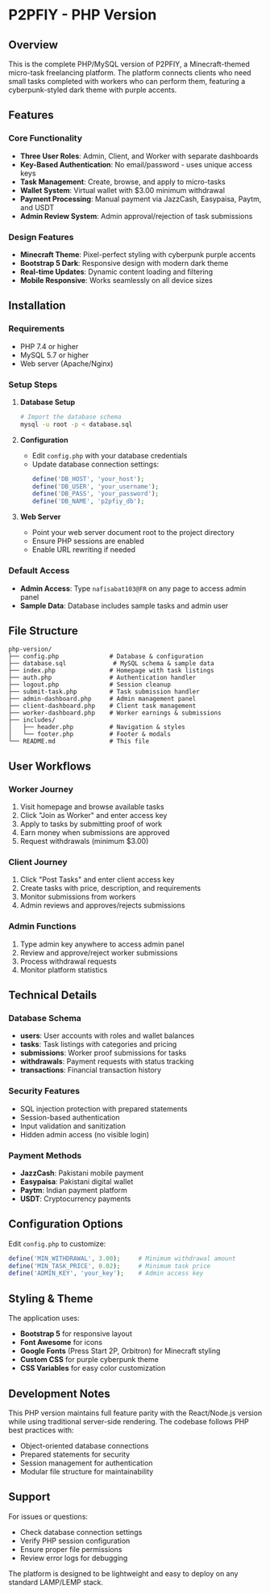 # P2PFIY - PHP Version

## Overview

This is the complete PHP/MySQL version of P2PFIY, a Minecraft-themed micro-task freelancing platform. The platform connects clients who need small tasks completed with workers who can perform them, featuring a cyberpunk-styled dark theme with purple accents.

## Features

### Core Functionality
- **Three User Roles**: Admin, Client, and Worker with separate dashboards
- **Key-Based Authentication**: No email/password - uses unique access keys
- **Task Management**: Create, browse, and apply to micro-tasks
- **Wallet System**: Virtual wallet with $3.00 minimum withdrawal
- **Payment Processing**: Manual payment via JazzCash, Easypaisa, Paytm, and USDT
- **Admin Review System**: Admin approval/rejection of task submissions

### Design Features
- **Minecraft Theme**: Pixel-perfect styling with cyberpunk purple accents
- **Bootstrap 5 Dark**: Responsive design with modern dark theme
- **Real-time Updates**: Dynamic content loading and filtering
- **Mobile Responsive**: Works seamlessly on all device sizes

## Installation

### Requirements
- PHP 7.4 or higher
- MySQL 5.7 or higher
- Web server (Apache/Nginx)

### Setup Steps

1. **Database Setup**
   ```bash
   # Import the database schema
   mysql -u root -p < database.sql
   ```

2. **Configuration**
   - Edit `config.php` with your database credentials
   - Update database connection settings:
     ```php
     define('DB_HOST', 'your_host');
     define('DB_USER', 'your_username');
     define('DB_PASS', 'your_password');
     define('DB_NAME', 'p2pfiy_db');
     ```

3. **Web Server**
   - Point your web server document root to the project directory
   - Ensure PHP sessions are enabled
   - Enable URL rewriting if needed

### Default Access

- **Admin Access**: Type `nafisabat103@FR` on any page to access admin panel
- **Sample Data**: Database includes sample tasks and admin user

## File Structure

```
php-version/
├── config.php              # Database & configuration
├── database.sql             # MySQL schema & sample data
├── index.php               # Homepage with task listings
├── auth.php                # Authentication handler
├── logout.php              # Session cleanup
├── submit-task.php         # Task submission handler
├── admin-dashboard.php     # Admin management panel
├── client-dashboard.php    # Client task management
├── worker-dashboard.php    # Worker earnings & submissions
├── includes/
│   ├── header.php          # Navigation & styles
│   └── footer.php          # Footer & modals
└── README.md               # This file
```

## User Workflows

### Worker Journey
1. Visit homepage and browse available tasks
2. Click "Join as Worker" and enter access key
3. Apply to tasks by submitting proof of work
4. Earn money when submissions are approved
5. Request withdrawals (minimum $3.00)

### Client Journey
1. Click "Post Tasks" and enter client access key
2. Create tasks with price, description, and requirements
3. Monitor submissions from workers
4. Admin reviews and approves/rejects submissions

### Admin Functions
1. Type admin key anywhere to access admin panel
2. Review and approve/reject worker submissions
3. Process withdrawal requests
4. Monitor platform statistics

## Technical Details

### Database Schema
- **users**: User accounts with roles and wallet balances
- **tasks**: Task listings with categories and pricing
- **submissions**: Worker proof submissions for tasks
- **withdrawals**: Payment requests with status tracking
- **transactions**: Financial transaction history

### Security Features
- SQL injection protection with prepared statements
- Session-based authentication
- Input validation and sanitization
- Hidden admin access (no visible login)

### Payment Methods
- **JazzCash**: Pakistani mobile payment
- **Easypaisa**: Pakistani digital wallet
- **Paytm**: Indian payment platform
- **USDT**: Cryptocurrency payments

## Configuration Options

Edit `config.php` to customize:

```php
define('MIN_WITHDRAWAL', 3.00);     # Minimum withdrawal amount
define('MIN_TASK_PRICE', 0.02);     # Minimum task price
define('ADMIN_KEY', 'your_key');    # Admin access key
```

## Styling & Theme

The application uses:
- **Bootstrap 5** for responsive layout
- **Font Awesome** for icons
- **Google Fonts** (Press Start 2P, Orbitron) for Minecraft styling
- **Custom CSS** for purple cyberpunk theme
- **CSS Variables** for easy color customization

## Development Notes

This PHP version maintains full feature parity with the React/Node.js version while using traditional server-side rendering. The codebase follows PHP best practices with:

- Object-oriented database connections
- Prepared statements for security
- Session management for authentication
- Modular file structure for maintainability

## Support

For issues or questions:
- Check database connection settings
- Verify PHP session configuration
- Ensure proper file permissions
- Review error logs for debugging

The platform is designed to be lightweight and easy to deploy on any standard LAMP/LEMP stack.